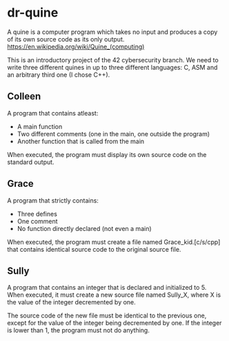 # dr-quine
A quine is a computer program which takes no input and produces a copy of its own source code as its only output. 
https://en.wikipedia.org/wiki/Quine_(computing)

This is an introductory project of the 42 cybersecurity branch. We need to write three different quines in up to three different languages: 
C, ASM and an arbitrary third one (I chose C++).

## Colleen
A program that contains atleast:
- A main function
- Two different comments (one in the main, one outside the program)
- Another function that is called from the main

When executed, the program must display its own source code on the standard output.

## Grace
A program that strictly contains:
- Three defines
- One comment
- No function directly declared (not even a main)

When executed, the program must create a file named Grace_kid.[c/s/cpp] that contains identical source code to the original source file.

## Sully
A program that contains an integer that is declared and initialized to 5. When executed, it must create a new source file named Sully_X, 
where X is the value of the integer decremented by one.

The source code of the new file must be identical to the previous one, except for the value of the integer being decremented by one.
If the integer is lower than 1, the program must not do anything.
